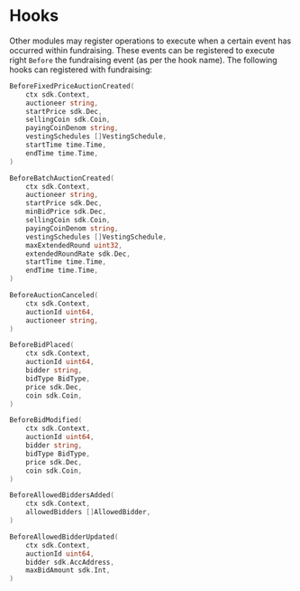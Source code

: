 <!-- order: 8 -->

# Hooks

Other modules may register operations to execute when a certain event has
occurred within fundraising. These events can be registered to execute right `Before` the fundraising event (as per the hook name). 
The following hooks can registered with fundraising:

```go
BeforeFixedPriceAuctionCreated(
    ctx sdk.Context,
    auctioneer string,
    startPrice sdk.Dec,
    sellingCoin sdk.Coin,
    payingCoinDenom string,
    vestingSchedules []VestingSchedule,
    startTime time.Time,
    endTime time.Time,
)

BeforeBatchAuctionCreated(
    ctx sdk.Context,
    auctioneer string,
    startPrice sdk.Dec,
    minBidPrice sdk.Dec,
    sellingCoin sdk.Coin,
    payingCoinDenom string,
    vestingSchedules []VestingSchedule,
    maxExtendedRound uint32,
    extendedRoundRate sdk.Dec,
    startTime time.Time,
    endTime time.Time,
)

BeforeAuctionCanceled(
    ctx sdk.Context,
    auctionId uint64,
    auctioneer string,
)

BeforeBidPlaced(
    ctx sdk.Context,
    auctionId uint64,
    bidder string,
    bidType BidType,
    price sdk.Dec,
    coin sdk.Coin,
)

BeforeBidModified(
    ctx sdk.Context,
    auctionId uint64,
    bidder string,
    bidType BidType,
    price sdk.Dec,
    coin sdk.Coin,
)

BeforeAllowedBiddersAdded(
    ctx sdk.Context,
    allowedBidders []AllowedBidder,
)

BeforeAllowedBidderUpdated(
    ctx sdk.Context,
    auctionId uint64,
    bidder sdk.AccAddress,
    maxBidAmount sdk.Int,
)
```
